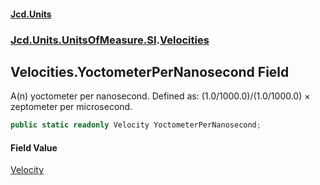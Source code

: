#### [Jcd.Units](index.md 'index')
### [Jcd.Units.UnitsOfMeasure.SI](Jcd.Units.UnitsOfMeasure.SI.md 'Jcd.Units.UnitsOfMeasure.SI').[Velocities](Velocities.md 'Jcd.Units.UnitsOfMeasure.SI.Velocities')

## Velocities.YoctometerPerNanosecond Field

A(n) yoctometer per nanosecond. Defined as: (1.0/1000.0)/(1.0/1000.0) × zeptometer per microsecond.

```csharp
public static readonly Velocity YoctometerPerNanosecond;
```

#### Field Value
[Velocity](Velocity.md 'Jcd.Units.UnitTypes.Velocity')